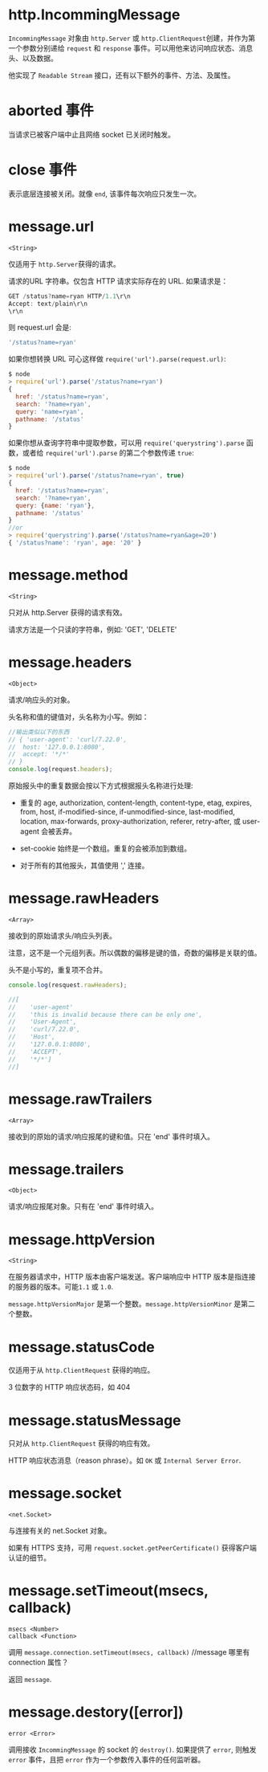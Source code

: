 # http.IncommingMessage

`IncommingMessage` 对象由 `http.Server` 或 `http.ClientRequest`创建，并作为第一个参数分别递给 `request` 和 `response` 事件。可以用他来访问响应状态、消息头、以及数据。

他实现了 `Readable Stream` 接口，还有以下额外的事件、方法、及属性。

# aborted 事件

当请求已被客户端中止且网络 socket 已关闭时触发。

# close 事件

表示底层连接被关闭。就像 `end`, 该事件每次响应只发生一次。

# message.url

    <String>

仅适用于 `http.Server`获得的请求。

请求的URL 字符串。仅包含 HTTP 请求实际存在的 URL.
如果请求是：

```js
GET /status?name=ryan HTTP/1.1\r\n
Accept: text/plain\r\n
\r\n
```
则 request.url 会是:

```js
'/status?name=ryan'
```
如果你想转换 URL 可心这样做 `require('url').parse(request.url)`:

```js
$ node
> require('url').parse('/status?name=ryan')
{
  href: '/status?name=ryan',
  search: '?name=ryan',
  query: 'name=ryan',
  pathname: '/status'
}
```
如果你想从查询字符串中提取参数，可以用 `require('querystring').parse` 函数，或者给 `require('url').parse` 的第二个参数传递 `true`:

```js
$ node
> require('url').parse('/status?name=ryan', true)
{
  href: '/status?name=ryan',
  search: '?name=ryan',
  query: {name: 'ryan'},
  pathname: '/status'
}
//or
> require('querystring').parse('/status?name=ryan&age=20')
{ '/status?name': 'ryan', age: '20' }

```

# message.method

    <String>

只对从 http.Server 获得的请求有效。

请求方法是一个只读的字符串，例如: 'GET', 'DELETE'

# message.headers

    <Object>

请求/响应头的对象。

头名称和值的键值对，头名称为小写。例如：

```js 
//输出类似以下的东西
// { 'user-agent': 'curl/7.22.0',
//  host: '127.0.0.1:8080',
//  accept: '*/*'
// }
console.log(request.headers);
```
原始报头中的重复数据会按以下方式根据报头名称进行处理:

- 重复的 age, authorization, content-length, content-type, etag, expires, from, host, if-modified-since, if-unmodified-since, last-modified, location, max-forwards, proxy-authorization, referer, retry-after, 或 user-agent 会被丢弃。

- set-cookie 始终是一个数组。重复的会被添加到数组。
- 对于所有的其他报头，其值使用 ',' 连接。

# message.rawHeaders

    <Array>

接收到的原始请求头/响应头列表。

注意，这不是一个元组列表。所以偶数的偏移是键的值，奇数的偏移是关联的值。

头不是小写的，重复项不合并。

```js
console.log(resquest.rawHeaders);

//[
//    'user-agent'
//    'this is invalid because there can be only one',
//    'User-Agent',
//    'curl/7.22.0',
//    'Host',
//    '127.0.0.1:8080',
//    'ACCEPT',
//    '*/*']
//]
```

# message.rawTrailers

    <Array>

接收到的原始的请求/响应报尾的键和值。只在 'end' 事件时填入。

# message.trailers

    <Object>

请求/响应报尾对象。只有在 'end' 事件时填入。

# message.httpVersion

    <String>

在服务器请求中，HTTP 版本由客户端发送。客户端响应中 HTTP 版本是指连接的服务器的版本。可能`1.1` 或 `1.0`.

`message.httpVersionMajor` 是第一个整数。`message.httpVersionMinor` 是第二个整数。

# message.statusCode

<Number>

仅适用于从 `http.ClientRequest` 获得的响应。

3 位数字的 HTTP 响应状态码，如 404

# message.statusMessage

<String>

只对从 `http.ClientRequest` 获得的响应有效。

HTTP 响应状态消息（reason phrase）。如 `OK` 或 `Internal Server Error`.

# message.socket

    <net.Socket>

与连接有关的 net.Socket 对象。

如果有 HTTPS 支持，可用 `request.socket.getPeerCertificate()` 获得客户端认证的细节。

# message.setTimeout(msecs, callback)

    msecs <Number>
    callback <Function>

调用 `message.connection.setTimeout(msecs, callback)` //message 哪里有 connection 属性？

返回 `message`.

# message.destory([error])

    error <Error>

调用接收 `IncommingMessage` 的 socket 的 `destroy()`. 如果提供了 `error`, 则触发 `error` 事件，且把 `error` 作为一个参数传入事件的任何监听器。